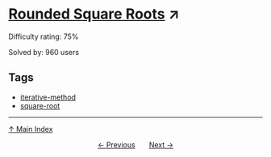 # [Rounded Square Roots](https://projecteuler.net/problem=255) ↗️

Difficulty rating: 75%

Solved by: 960 users
## Tags

- [iterative-method](../tags/iterative-method.md)
- [square-root](../tags/square-root.md)



---

[↑ Main Index](../README.md)


<div align=center><a href='254.md'>← Previous</a> &nbsp;&nbsp; &nbsp;&nbsp;  <a href='256.md'>Next →</a></div>
